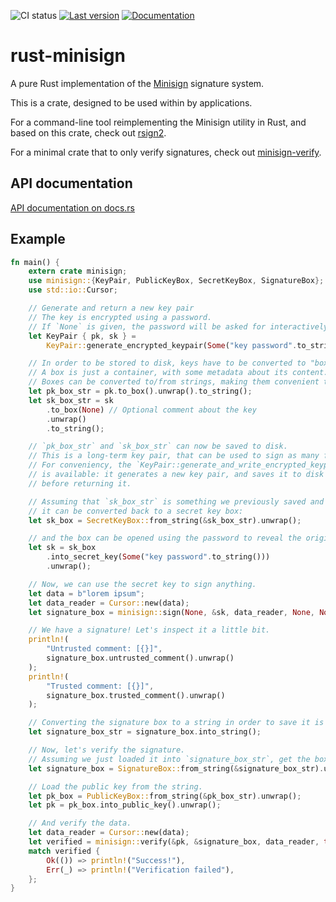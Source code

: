 ![CI status](https://github.com/jedisct1/rust-minisign/workflows/Rust/badge.svg)
[![Last version](https://img.shields.io/crates/v/minisign.svg)](https://crates.io/crates/minisign)
[![Documentation](https://docs.rs/minisign/badge.svg)](https://docs.rs/minisign)

# rust-minisign

A pure Rust implementation of the [Minisign](https://jedisct1.github.io/minisign/) signature system.

This is a crate, designed to be used within by applications.

For a command-line tool reimplementing the Minisign utility in Rust, and based on this crate, check out [rsign2](https://github.com/jedisct1/rsign2).

For a minimal crate that to only verify signatures, check out [minisign-verify](https://github.com/jedisct1/rust-minisign-verify).

## API documentation

[API documentation on docs.rs](https://docs.rs/minisign)

## Example

```rust
fn main() {
    extern crate minisign;
    use minisign::{KeyPair, PublicKeyBox, SecretKeyBox, SignatureBox};
    use std::io::Cursor;

    // Generate and return a new key pair
    // The key is encrypted using a password.
    // If `None` is given, the password will be asked for interactively.
    let KeyPair { pk, sk } =
        KeyPair::generate_encrypted_keypair(Some("key password".to_string())).unwrap();

    // In order to be stored to disk, keys have to be converted to "boxes".
    // A box is just a container, with some metadata about its content.
    // Boxes can be converted to/from strings, making them convenient to use for storage.
    let pk_box_str = pk.to_box().unwrap().to_string();
    let sk_box_str = sk
        .to_box(None) // Optional comment about the key
        .unwrap()
        .to_string();

    // `pk_box_str` and `sk_box_str` can now be saved to disk.
    // This is a long-term key pair, that can be used to sign as many files as needed.
    // For conveniency, the `KeyPair::generate_and_write_encrypted_keypair()` function
    // is available: it generates a new key pair, and saves it to disk (or any `Writer`)
    // before returning it.

    // Assuming that `sk_box_str` is something we previously saved and just reloaded,
    // it can be converted back to a secret key box:
    let sk_box = SecretKeyBox::from_string(&sk_box_str).unwrap();

    // and the box can be opened using the password to reveal the original secret key:
    let sk = sk_box
        .into_secret_key(Some("key password".to_string()))
        .unwrap();

    // Now, we can use the secret key to sign anything.
    let data = b"lorem ipsum";
    let data_reader = Cursor::new(data);
    let signature_box = minisign::sign(None, &sk, data_reader, None, None).unwrap();

    // We have a signature! Let's inspect it a little bit.
    println!(
        "Untrusted comment: [{}]",
        signature_box.untrusted_comment().unwrap()
    );
    println!(
        "Trusted comment: [{}]",
        signature_box.trusted_comment().unwrap()
    );

    // Converting the signature box to a string in order to save it is easy.
    let signature_box_str = signature_box.into_string();

    // Now, let's verify the signature.
    // Assuming we just loaded it into `signature_box_str`, get the box back.
    let signature_box = SignatureBox::from_string(&signature_box_str).unwrap();

    // Load the public key from the string.
    let pk_box = PublicKeyBox::from_string(&pk_box_str).unwrap();
    let pk = pk_box.into_public_key().unwrap();

    // And verify the data.
    let data_reader = Cursor::new(data);
    let verified = minisign::verify(&pk, &signature_box, data_reader, true, false, false);
    match verified {
        Ok(()) => println!("Success!"),
        Err(_) => println!("Verification failed"),
    };
}
```
